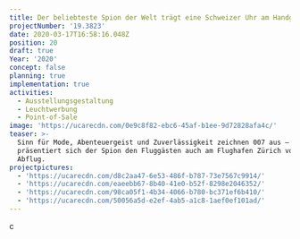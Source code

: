 ```yaml
---
title: Der beliebteste Spion der Welt trägt eine Schweizer Uhr am Handgelenk
projectNumber: '19.3823'
date: 2020-03-17T16:58:16.048Z
position: 20
draft: true
Year: '2020'
concept: false
planning: true
implementation: true
activities:
  - Ausstellungsgestaltung
  - Leuchtwerbung
  - Point-of-Sale
image: 'https://ucarecdn.com/0e9c8f82-ebc6-45af-b1ee-9d72828afa4c/'
teaser: >-
  Sinn für Mode, Abenteuergeist und Zuverlässigkeit zeichnen 007 aus – genauso
  präsentiert sich der Spion den Fluggästen auch am Flughafen Zürich vor dem
  Abflug.
projectpictures:
  - 'https://ucarecdn.com/d8c2aa47-6e53-486f-b787-73e7567c9914/'
  - 'https://ucarecdn.com/eaeebb67-8b40-41e0-b52f-8298e2046352/'
  - 'https://ucarecdn.com/98ca05f1-4b34-4066-b780-bc371ef6b410/'
  - 'https://ucarecdn.com/50056a5d-e2ef-4ab5-a1c8-1aef0ef101ad/'
---
```

c